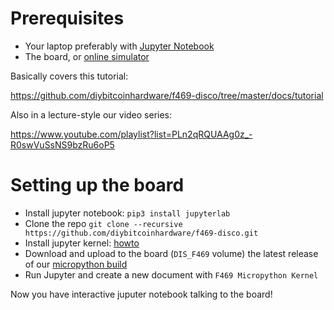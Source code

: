 # Prerequisites

* Your laptop preferably with [Jupyter Notebook](https://jupyter.org/)
* The board, or [online simulator](https://diybitcoinhardware.com/f469-disco/simulator/)

Basically covers this tutorial:

https://github.com/diybitcoinhardware/f469-disco/tree/master/docs/tutorial

Also in a lecture-style our video series:

https://www.youtube.com/playlist?list=PLn2qRQUAAg0z_-R0swVuSsNS9bzRu6oP5

# Setting up the board

- Install jupyter notebook: `pip3 install jupyterlab`
- Clone the repo `git clone --recursive https://github.com/diybitcoinhardware/f469-disco.git`
- Install jupyter kernel: [howto](https://github.com/diybitcoinhardware/f469-disco/tree/master/jupyter_kernel)
- Download and upload to the board (`DIS_F469` volume) the latest release of our [micropython build](https://github.com/diybitcoinhardware/f469-disco/releases/download/1.0.0/upy-f469disco.bin)
- Run Jupyter and create a new document with `F469 Micropython Kernel`

Now you have interactive juputer notebook talking to the board!